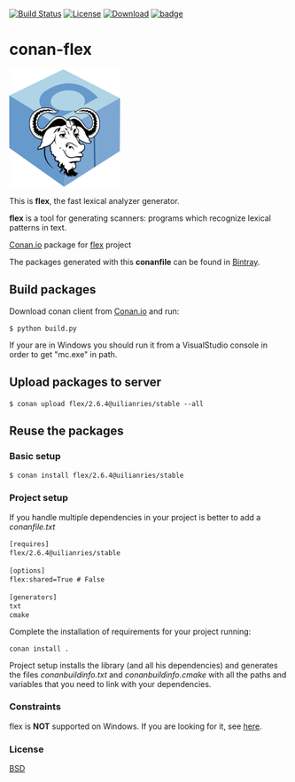 [![Build Status](https://travis-ci.org/uilianries/conan-flex.svg?branch=release/2.6.4)](https://travis-ci.org/uilianries/conan-flex)
[![License](https://img.shields.io/badge/License-BSD%202--Clause-orange.svg)](https://opensource.org/licenses/BSD-2-Clause)
[![Download](https://api.bintray.com/packages/uilianries/conan/flex%3Aconan/images/download.svg)](https://bintray.com/uilianries/conan/flex%3Aconan/_latestVersion)
[![badge](https://img.shields.io/badge/conan.io-flex%2F2.6.4-green.svg?logo=data:image/png;base64%2CiVBORw0KGgoAAAANSUhEUgAAAA4AAAAOCAMAAAAolt3jAAAA1VBMVEUAAABhlctjlstkl8tlmMtlmMxlmcxmmcxnmsxpnMxpnM1qnc1sn85voM91oM11oc1xotB2oc56pNF6pNJ2ptJ8ptJ8ptN9ptN8p9N5qNJ9p9N9p9R8qtOBqdSAqtOAqtR%2BrNSCrNJ/rdWDrNWCsNWCsNaJs9eLs9iRvNuVvdyVv9yXwd2Zwt6axN6dxt%2Bfx%2BChyeGiyuGjyuCjyuGly%2BGlzOKmzOGozuKoz%2BKqz%2BOq0OOv1OWw1OWw1eWx1eWy1uay1%2Baz1%2Baz1%2Bez2Oe02Oe12ee22ujUGwH3AAAAAXRSTlMAQObYZgAAAAFiS0dEAIgFHUgAAAAJcEhZcwAACxMAAAsTAQCanBgAAAAHdElNRQfgBQkREyOxFIh/AAAAiklEQVQI12NgAAMbOwY4sLZ2NtQ1coVKWNvoc/Eq8XDr2wB5Ig62ekza9vaOqpK2TpoMzOxaFtwqZua2Bm4makIM7OzMAjoaCqYuxooSUqJALjs7o4yVpbowvzSUy87KqSwmxQfnsrPISyFzWeWAXCkpMaBVIC4bmCsOdgiUKwh3JojLgAQ4ZCE0AMm2D29tZwe6AAAAAElFTkSuQmCC)](http://www.conan.io/source/flex/2.6.4/uilianries/stable)

# conan-flex

![Conan flex](conan-flex.png)

This is **flex**, the fast lexical analyzer generator.

**flex** is a tool for generating scanners: programs which recognize lexical patterns in text.

[Conan.io](https://conan.io) package for [flex](https://github.com/westes/flex) project

The packages generated with this **conanfile** can be found in [Bintray](https://bintray.com/uilianries/conan/flex%3Auilianries).

## Build packages

Download conan client from [Conan.io](https://conan.io) and run:

    $ python build.py

If your are in Windows you should run it from a VisualStudio console in order to get "mc.exe" in path.

## Upload packages to server

    $ conan upload flex/2.6.4@uilianries/stable --all

## Reuse the packages

### Basic setup

    $ conan install flex/2.6.4@uilianries/stable

### Project setup

If you handle multiple dependencies in your project is better to add a *conanfile.txt*

    [requires]
    flex/2.6.4@uilianries/stable

    [options]
    flex:shared=True # False

    [generators]
    txt
    cmake

Complete the installation of requirements for your project running:</small></span>

    conan install .

Project setup installs the library (and all his dependencies) and generates the files *conanbuildinfo.txt* and *conanbuildinfo.cmake* with all the paths and variables that you need to link with your dependencies.

### Constraints

flex is **NOT** supported on Windows. If you are looking for it, see [here](https://sourceforge.net/projects/winflexbison/).

### License
[BSD](LICENSE)
